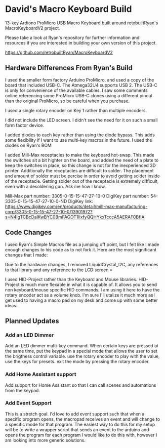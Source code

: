 # David's Macro Keyboard Build

13-key Ardiono ProMicro USB Macro Keyboard built around retobuiltRyan's MacroKeyboardV2 project. 

Please take a look at Ryan's repository for further information and resources if you are interested in building your own version of this project. 

https://github.com/retrobuiltRyan/MacroKeyboardV2

## Hardware Differences From Ryan's Build

I used the smaller form factory Arduino ProMicro, and used a copy of the board that included USB-C. The Atmega32U4 supports USB 2. The USB-C is only for convenience of the available cables. I saw some comments online referencing some ProMicro USB-C clones using a different pinout than the original ProMicro, so be careful when you purchase.

I used a single rotary encoder on Key 1 rather than multiple encoders. 

I did not include the LED screen. I didn't see the need for it on such a small form factor device.

I added diodes to each key rather than using the diode bypass. This adds some flexibility if I want to use multi-key macros in the future. I used the diodes on Ryan's BOM

I added Mill-Max receptacles to make the keyboard hot-swap. This made the switches sit a bit highter on the board, and added the need of a plate to keep the switches in place, so this change is not for the inexperienced 3D printer. Additionally the receptacles are difficult to solder. The placement and amount of solder must be percise in order to avoid getting solder inside of the receptacle. Getting solder out of the receptacle is extremely difficult, even with a desoldering gun. Ask me how I know.

Mill-Max part number: 3305-0-15-15-47-27-10-0
DigiKey part number: 54-3305-0-15-15-47-27-10-0-ND
DigiKey link: https://www.digikey.com/en/products/detail/mill-max-manufacturing-corp/3305-0-15-15-47-27-10-0/13901972?s=N4IgTCBcDaIKwBYC0BmFAGOT1IIxfyQQHYkxTcccA5AERAF0BfIA

## Code Changes

I used Ryan's Simple Macros file as a jumping off point, but I felt like I made enough changes to his code as to not fork it. Here are the most significant changes that I made: 

Due to the hardware changes, I removed LiquidCrystal_I2C, any references to that library and any reference to the LCD screen =

I used HID-Project rather than the Keyboard and Mouse libraries. HID-Project is much more flexable in what it is capable of. It allows you to send non keyboard/mouse specific HID commands. I am using it here to have the rotary encoder act as a volume knob. I'm sure I'll utalize it much more as I get used to having a macro pad on my desk and come up with some better ideas.

## Planned Updates

### Add an LED Dimmer
Add an LED dimmer multi-key command.
When certain keys are pressed at the same time, put the keypad in a special mode that allows the user to set the brigtness control variable. use the rotary encoder to play with the value, use the keys for presets. exit the mode by pressing the rotary encoder.

### Add Home Assistant support
Add support for Home Assistant so that I can call scenes and automations from the keypad.

### Add Event Support
This is a stretch goal. I'd love to add event support such that when a specific program opens, the macropad receives an event and will change to a specific mode for that program. The easiest way to do this for my setup will be to write a wrapper script that sends an event to the arduino and opens the program for each program I would like to do this with, however I am looking into more generic solutions.